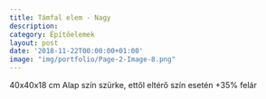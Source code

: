 ```yaml
---
title: Támfal elem - Nagy
description:
category: Építőelemek
layout: post
date: '2018-11-22T00:00:00+01:00'
image: "img/portfolio/Page-2-Image-8.png"
---
```

40x40x18 cm
Alap szín szürke, ettől
eltérő szín esetén
+35% felár

